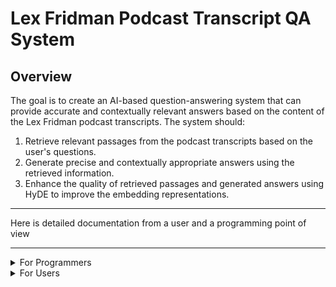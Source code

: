 # Lex Fridman Podcast Transcript QA System

## Overview
The goal is to create an AI-based question-answering system that can provide accurate and contextually relevant answers based on the content of the Lex Fridman podcast transcripts. The system should:

1. Retrieve relevant passages from the podcast transcripts based on the user's questions.
2. Generate precise and contextually appropriate answers using the retrieved information.
3. Enhance the quality of retrieved passages and generated answers using HyDE to improve the embedding representations.

---

Here is detailed documentation from a user and a programming point of view

---

<details>
  <summary>For Programmers</summary>

  | Data Analysis and Code Explanation|
  |----------|
  | **Data Analysis** <br> **Attributes** <br> - Podcast id <br> - Guest of the podcast <br> - Topic of the podcast <br> - Transcript of the podcast<br><br> **Dimensional Analysis** <br> Number of rows - 319 <br> Avg no of characters in a podcast transcript - 118604 <br><br> **How it Works** <br> 1. **Converting each podcast transcript to tokens using a word tokenizer** <br><img width="179" alt="image" src="https://github.com/codechitti216/3D-Semantic-Segmentation/assets/135635287/424fa00b-50e8-42d1-ae46-300ba534cbaf"><br><br>2. **Converting each row of the transcript to chunks of tokens with some overlap to maintain the context with the following hyperparameters**<br><br><p>- Chunk Size <br>- Overlap Size<p> <br> <img width="494" alt="image" src="https://github.com/codechitti216/3D-Semantic-Segmentation/assets/135635287/ab713b05-3f76-4000-a43b-7b5bad9b8a5b"> <br><br> 3. **Converting each of the chunks into a vector using a word embedding model** <br> <img width="316" alt="image" src="https://github.com/codechitti216/3D-Semantic-Segmentation/assets/135635287/69d9ebfb-e01e-4e45-a135-0752fbfce4e7"> <br><br> 4. **Creating a vector space and storing it locally** <br> <img width="478" alt="image" src="https://github.com/codechitti216/3D-Semantic-Segmentation/assets/135635287/f5725f70-f3cd-432e-8dd6-82c761cc9858"> <br><br> 5. **Creating a function which will look for the top-k documents which best suit the input prompt based on indices like** <br> <img width="405" alt="image" src="https://github.com/codechitti216/3D-Semantic-Segmentation/assets/135635287/5f086651-1fac-4984-bf59-ae83f1af09b5"> <br><br> 6. **Creating a pseudo document for the input prompt to give it context using the Language Model loaded on your Local Server using LM Studio** <br> <img width="995" alt="image" src="https://github.com/codechitti216/3D-Semantic-Segmentation/assets/135635287/b3ded28e-b13b-46b0-ba85-0d73b149ae50"> <br> <img width="284" alt="image" src="https://github.com/codechitti216/3D-Semantic-Segmentation/assets/135635287/73f8a099-3e42-4009-9edc-edb1fe6ccc27"> <br><br> 7. **Fetching the top K documents with the best similarity with the vector of the pseudo document using the created function** <br> <img width="473" alt="image" src="https://github.com/codechitti216/3D-Semantic-Segmentation/assets/135635287/d7368272-76b7-4d05-8d67-63b00ccd7180"> <br><br>8.<p> **Generating a final prompt using prompt structures, input prompt and the top K documents fetched** <br><br><img width="856" alt="image" src="https://github.com/Hritik003/lex_llm/assets/135635287/dec375a4-8706-4fd0-a56e-ad3cf3c8e29c"> <br><br><img width="256" alt="image" src="https://github.com/Hritik003/lex_llm/assets/135635287/7486cf41-a808-433e-afc8-95ab9187be30">
 <p> |

</details>
<details>
  <summary>For Users</summary>

  | Data Analysis and Code Explanation|
  |----------|
  | **Step 1 - Setting up a language model on your local server**<br><br><p><strong>We will now setup the language model using LM Studio</strong><br>I Download LM Studio from [lmstudio.ai](https://lmstudio.ai/)<br><br>II Search for the model you wish to use<br><img width="685" alt="image" src="https://github.com/Hritik003/lex_llm/assets/135635287/3270b3a2-4603-4614-8379-4be7ade0af15"><br><br>III Refer to the Model Card and based on the size of the model, requirements of the model, download the best fit model<br><img width="1280" alt="image" src="https://github.com/Hritik003/lex_llm/assets/135635287/91a9e2e4-26be-4ad9-ad83-65a053c24cb0"><br><br>IV To run the downloaded model on your local server, Go to the Local Server tab and select Start Server. Then Click on the model you want to run as shown in the figure<br><img width="1280" alt="image" src="https://github.com/Hritik003/lex_llm/assets/135635287/16a1d1da-7ae4-4f48-8f9e-41e3f2266387"><br><br>As you can see, you can edit the System Prompt in the section. |
  |<p>**Step 2 - To open the Streamlit Application** <br><br>Go to the project directory and run Application.py by running <br><br>```pip install streamlit```<br>to install streamlit and <br><br>```streamlit run Application.py```<br><br>in the terminal to run the application<p>|
  |<p>**Step 3 - Entering your OpenAI API key as input** <br><br>as you run Application.py as mentioned, a new window will popup<br><br><img width="1278" alt="image" src="https://github.com/Hritik003/lex_llm/assets/135635287/d0bea8d4-b2eb-4730-b078-5afbf05b7176"><br><br>After adjusting the chunk length and the overlap size, after you click Create Vector Space, A Vector space would be created locally on your system based on the chunk length and the overlap size that youve set. <br><br>Please note that this step might take time.<br><p>|
  |<p>**Step 4 - Enter the hyperparameters to create the vector space** <br><br>After submitting the API key, you will see this<br><br><img width="131" alt="image" src="https://github.com/Hritik003/lex_llm/assets/135635287/ec73d9b7-50e1-4313-a079-6d846937c229"><br><br>```streamlit run Application.py```<br><br>in the terminal to run the application<p>|
  |<p>**Step 5 - Setting the Hyperparameters of the Language Model to create the Pseudo Document as per the HyDE Algorithm** <br><br>After the Vector Space is created, you should be able to locate vector_embeddings.csv in your project directory<br><br><img width="131" alt="image" src="https://github.com/Hritik003/lex_llm/assets/135635287/ec73d9b7-50e1-4313-a079-6d846937c229"><br>Now, when you look at the streamlit application this window must show up<br><br><img width="1280" alt="image" src="https://github.com/Hritik003/lex_llm/assets/135635287/5fa737ba-759d-416e-9e4a-6b9e059934e1"><br><br>Now, set the hyperparamters to the Language Model you loaded on LM Studio and click on **Set Hyperparameters**<p>|
  |<p>**Step 6 - Answering System portal** <br><br>After clicking **Set Hyperparameters**, you will be able to access the question answering system which will look like this.<br><br><img width="1280" alt="image" src="https://github.com/Hritik003/lex_llm/assets/135635287/635be7e1-fce8-4fc0-897b-5eb566883832"><br><br>
Enter your prompt there and wait for the response <p>|
</details>

